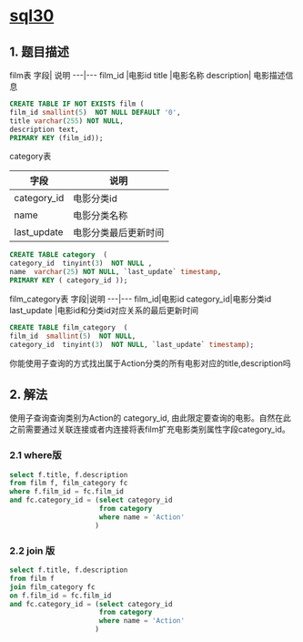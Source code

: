 # [sql30]()

## 1. 题目描述


film表
字段|	说明
---|---
film_id	|电影id
title	|电影名称
description|	电影描述信息

```sql
CREATE TABLE IF NOT EXISTS film (
film_id smallint(5)  NOT NULL DEFAULT '0',
title varchar(255) NOT NULL,
description text,
PRIMARY KEY (film_id));
```

category表

字段 | 说明
---|---
category_id	|电影分类id
name	|电影分类名称
last_update|电影分类最后更新时间

```sql
CREATE TABLE category  (
category_id  tinyint(3)  NOT NULL ,
name  varchar(25) NOT NULL, `last_update` timestamp,
PRIMARY KEY ( category_id ));
```

film_category表
字段|说明
---|---
film_id|电影id
category_id|电影分类id
last_update	|电影id和分类id对应关系的最后更新时间

```sql
CREATE TABLE film_category  (
film_id  smallint(5)  NOT NULL,
category_id  tinyint(3)  NOT NULL, `last_update` timestamp);
```

你能使用子查询的方式找出属于Action分类的所有电影对应的title,description吗

## 2. 解法

使用子查询查询类别为Action的 category_id, 由此限定要查询的电影。自然在此之前需要通过关联连接或者内连接将表film扩充电影类别属性字段category_id。

### 2.1 where版

```sql
select f.title, f.description
from film f, film_category fc
where f.film_id = fc.film_id
and fc.category_id = (select category_id
                      from category 
                      where name = 'Action' 
                     )
```

### 2.2 join 版

```sql
select f.title, f.description
from film f
join film_category fc
on f.film_id = fc.film_id
and fc.category_id = (select category_id
                      from category 
                      where name = 'Action' 
                     )
```